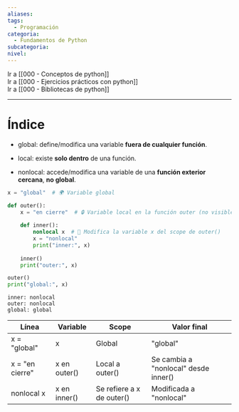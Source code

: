```yaml
---
aliases: 
tags:
  - Programación
categoria:
  - Fundamentos de Python
subcategoria: 
nivel:
---
```


Ir a [[000 - Conceptos de python]] <br>
Ir a [[000 - Ejercicios prácticos con python]] <br>
Ir a [[000 - Bibliotecas de python]]

---

<!--INDICE-->
# Índice

<!--/INDICE--> 

- global: define/modifica una variable **fuera de cualquier función**.
    
- local: existe **solo dentro** de una función.
    
- nonlocal: accede/modifica una variable de una **función exterior cercana**, **no global**.

```python
x = "global"  # 🌍 Variable global

def outer():
    x = "en cierre"  # 🔒 Variable local en la función outer (no visible fuera)
    
    def inner():
        nonlocal x  # 🔁 Modifica la variable x del scope de outer()
        x = "nonlocal"
        print("inner:", x)
    
    inner()
    print("outer:", x)

outer()
print("global:", x)
```

	inner: nonlocal
	outer: nonlocal
	global: global

| **Línea**       | **Variable** | **Scope**                 | **Valor final**                      |
| --------------- | ------------ | ------------------------- | ------------------------------------ |
| x = "global"    | x            | Global                    | "global"                             |
| x = "en cierre" | x en outer() | Local a outer()           | Se cambia a "nonlocal" desde inner() |
| nonlocal x      | x en inner() | Se refiere a x de outer() | Modificada a "nonlocal"              |



